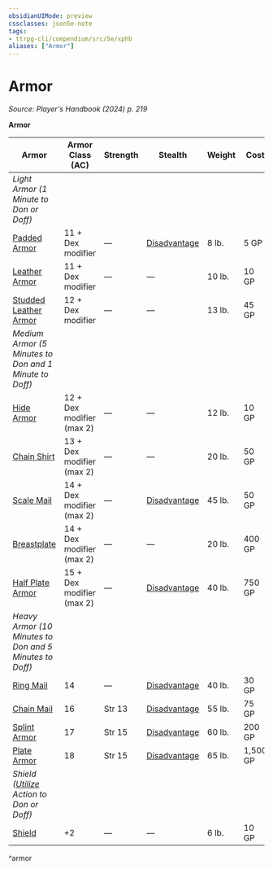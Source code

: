 ```yaml
---
obsidianUIMode: preview
cssclasses: json5e-note
tags:
- ttrpg-cli/compendium/src/5e/xphb
aliases: ["Armor"]
---
```

# Armor
*Source: Player's Handbook (2024) p. 219* 

**Armor**

| Armor | Armor Class (AC) | Strength | Stealth | Weight | Cost |
|-------|------------------|----------|---------|--------|------|
| *Light Armor (1 Minute to Don or Doff)* |
| [Padded Armor](Misc%20Files/CLI/compendium/items/padded-armor-xphb.md) | 11 + Dex modifier | — | [Disadvantage](Misc%20Files/CLI/rules/variant-rules/disadvantage-xphb.md) | 8 lb. | 5 GP |
| [Leather Armor](Misc%20Files/CLI/compendium/items/leather-armor-xphb.md) | 11 + Dex modifier | — | — | 10 lb. | 10 GP |
| [Studded Leather Armor](Misc%20Files/CLI/compendium/items/studded-leather-armor-xphb.md) | 12 + Dex modifier | — | — | 13 lb. | 45 GP |
| *Medium Armor (5 Minutes to Don and 1 Minute to Doff)* |
| [Hide Armor](Misc%20Files/CLI/compendium/items/hide-armor-xphb.md) | 12 + Dex modifier (max 2) | — | — | 12 lb. | 10 GP |
| [Chain Shirt](Misc%20Files/CLI/compendium/items/chain-shirt-xphb.md) | 13 + Dex modifier (max 2) | — | — | 20 lb. | 50 GP |
| [Scale Mail](Misc%20Files/CLI/compendium/items/scale-mail-xphb.md) | 14 + Dex modifier (max 2) | — | [Disadvantage](Misc%20Files/CLI/rules/variant-rules/disadvantage-xphb.md) | 45 lb. | 50 GP |
| [Breastplate](Misc%20Files/CLI/compendium/items/breastplate-xphb.md) | 14 + Dex modifier (max 2) | — | — | 20 lb. | 400 GP |
| [Half Plate Armor](Misc%20Files/CLI/compendium/items/half-plate-armor-xphb.md) | 15 + Dex modifier (max 2) | — | [Disadvantage](Misc%20Files/CLI/rules/variant-rules/disadvantage-xphb.md) | 40 lb. | 750 GP |
| *Heavy Armor (10 Minutes to Don and 5 Minutes to Doff)* |
| [Ring Mail](Misc%20Files/CLI/compendium/items/ring-mail-xphb.md) | 14 | — | [Disadvantage](Misc%20Files/CLI/rules/variant-rules/disadvantage-xphb.md) | 40 lb. | 30 GP |
| [Chain Mail](Misc%20Files/CLI/compendium/items/chain-mail-xphb.md) | 16 | Str 13 | [Disadvantage](Misc%20Files/CLI/rules/variant-rules/disadvantage-xphb.md) | 55 lb. | 75 GP |
| [Splint Armor](Misc%20Files/CLI/compendium/items/splint-armor-xphb.md) | 17 | Str 15 | [Disadvantage](Misc%20Files/CLI/rules/variant-rules/disadvantage-xphb.md) | 60 lb. | 200 GP |
| [Plate Armor](Misc%20Files/CLI/compendium/items/plate-armor-xphb.md) | 18 | Str 15 | [Disadvantage](Misc%20Files/CLI/rules/variant-rules/disadvantage-xphb.md) | 65 lb. | 1,500 GP |
| *Shield ([Utilize](Misc%20Files/CLI/rules/actions.md#Utilize) Action to Don or Doff)* |
| [Shield](Misc%20Files/CLI/compendium/items/shield-xphb.md) | +2 | — | — | 6 lb. | 10 GP |
^armor